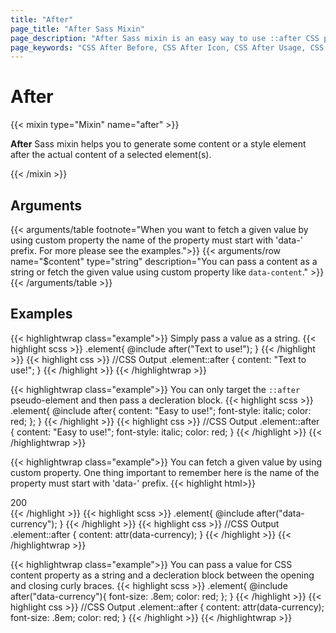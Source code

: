 ```yaml
---
title: "After"
page_title: "After Sass Mixin"
page_description: "After Sass mixin is an easy way to use ::after CSS property. You can easily insert some text or design elements after the content of each selected element."
page_keywords: "CSS After Before, CSS After Icon, CSS After Usage, CSS Pseudo Classes, CSS After Selector"
---
```


# After

{{< mixin type="Mixin" name="after" >}}

**After** Sass mixin helps you to generate some content or a style element after the actual content of a selected element(s).

{{< /mixin >}}

## Arguments

{{< arguments/table footnote="When you want to fetch a given value by using custom property the name of the property must start with 'data-' prefix. For more please see the examples.">}}
  {{< arguments/row name="$content" type="string" description="You can pass a content as a string or fetch the given value using custom property like `data-content`." >}}
{{< /arguments/table >}}

## Examples

{{< highlightwrap class="example">}}
Simply pass a value as a string.
{{< highlight scss >}}
.element{
  @include after("Text to use!");
}
{{< /highlight >}}
{{< highlight css >}}
//CSS Output
.element::after {
  content: "Text to use!";
}
{{< /highlight >}}
{{< /highlightwrap >}}

{{< highlightwrap class="example">}}
You can only target the `::after` pseudo-element and then pass a decleration block.
{{< highlight scss >}}
.element{
  @include after{
    content: "Easy to use!";
    font-style: italic;
    color: red;
  };
}
{{< /highlight >}}
{{< highlight css >}}
//CSS Output
.element::after {
  content: "Easy to use!";
  font-style: italic;
  color: red;
}
{{< /highlight >}}
{{< /highlightwrap >}}

{{< highlightwrap class="example">}}
You can fetch a given value by using custom property. One thing important to remember here is the name of the property must start with 'data-' prefix.
{{< highlight html>}}
<div class="element" data-currency="TL">200</div>
{{< /highlight >}}
{{< highlight scss >}}
.element{
  @include after("data-currency");
}
{{< /highlight >}}
{{< highlight css >}}
//CSS Output
.element::after {
  content: attr(data-currency);
}
{{< /highlight >}}
{{< /highlightwrap >}}

{{< highlightwrap class="example">}}
You can pass a value for CSS content property as a string and a decleration block between the opening and closing curly braces.
{{< highlight scss >}}
.element{
  @include after("data-currency"){
    font-size: .8em;
    color: red;
  };
}
{{< /highlight >}}
{{< highlight css >}}
//CSS Output
.element::after {
  content: attr(data-currency);
  font-size: .8em;
  color: red;
}
{{< /highlight >}}
{{< /highlightwrap >}}


